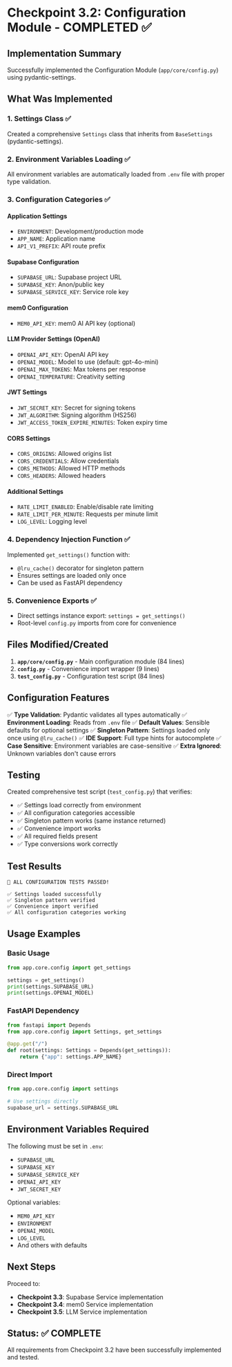 # Checkpoint 3.2: Configuration Module - COMPLETED ✅

## Implementation Summary

Successfully implemented the Configuration Module (`app/core/config.py`) using pydantic-settings.

## What Was Implemented

### 1. Settings Class ✅
Created a comprehensive `Settings` class that inherits from `BaseSettings` (pydantic-settings).

### 2. Environment Variables Loading ✅
All environment variables are automatically loaded from `.env` file with proper type validation.

### 3. Configuration Categories ✅

#### Application Settings
- `ENVIRONMENT`: Development/production mode
- `APP_NAME`: Application name
- `API_V1_PREFIX`: API route prefix

#### Supabase Configuration
- `SUPABASE_URL`: Supabase project URL
- `SUPABASE_KEY`: Anon/public key
- `SUPABASE_SERVICE_KEY`: Service role key

#### mem0 Configuration
- `MEM0_API_KEY`: mem0 AI API key (optional)

#### LLM Provider Settings (OpenAI)
- `OPENAI_API_KEY`: OpenAI API key
- `OPENAI_MODEL`: Model to use (default: gpt-4o-mini)
- `OPENAI_MAX_TOKENS`: Max tokens per response
- `OPENAI_TEMPERATURE`: Creativity setting

#### JWT Settings
- `JWT_SECRET_KEY`: Secret for signing tokens
- `JWT_ALGORITHM`: Signing algorithm (HS256)
- `JWT_ACCESS_TOKEN_EXPIRE_MINUTES`: Token expiry time

#### CORS Settings
- `CORS_ORIGINS`: Allowed origins list
- `CORS_CREDENTIALS`: Allow credentials
- `CORS_METHODS`: Allowed HTTP methods
- `CORS_HEADERS`: Allowed headers

#### Additional Settings
- `RATE_LIMIT_ENABLED`: Enable/disable rate limiting
- `RATE_LIMIT_PER_MINUTE`: Requests per minute limit
- `LOG_LEVEL`: Logging level

### 4. Dependency Injection Function ✅
Implemented `get_settings()` function with:
- `@lru_cache()` decorator for singleton pattern
- Ensures settings are loaded only once
- Can be used as FastAPI dependency

### 5. Convenience Exports ✅
- Direct settings instance export: `settings = get_settings()`
- Root-level `config.py` imports from core for convenience

## Files Modified/Created

1. **`app/core/config.py`** - Main configuration module (84 lines)
2. **`config.py`** - Convenience import wrapper (9 lines)
3. **`test_config.py`** - Configuration test script (84 lines)

## Configuration Features

✅ **Type Validation**: Pydantic validates all types automatically
✅ **Environment Loading**: Reads from `.env` file
✅ **Default Values**: Sensible defaults for optional settings
✅ **Singleton Pattern**: Settings loaded only once using `@lru_cache()`
✅ **IDE Support**: Full type hints for autocomplete
✅ **Case Sensitive**: Environment variables are case-sensitive
✅ **Extra Ignored**: Unknown variables don't cause errors

## Testing

Created comprehensive test script (`test_config.py`) that verifies:
- ✅ Settings load correctly from environment
- ✅ All configuration categories accessible
- ✅ Singleton pattern works (same instance returned)
- ✅ Convenience import works
- ✅ All required fields present
- ✅ Type conversions work correctly

## Test Results

```
🎉 ALL CONFIGURATION TESTS PASSED!

✅ Settings loaded successfully
✅ Singleton pattern verified
✅ Convenience import verified
✅ All configuration categories working
```

## Usage Examples

### Basic Usage
```python
from app.core.config import get_settings

settings = get_settings()
print(settings.SUPABASE_URL)
print(settings.OPENAI_MODEL)
```

### FastAPI Dependency
```python
from fastapi import Depends
from app.core.config import Settings, get_settings

@app.get("/")
def root(settings: Settings = Depends(get_settings)):
    return {"app": settings.APP_NAME}
```

### Direct Import
```python
from app.core.config import settings

# Use settings directly
supabase_url = settings.SUPABASE_URL
```

## Environment Variables Required

The following must be set in `.env`:
- `SUPABASE_URL`
- `SUPABASE_KEY`
- `SUPABASE_SERVICE_KEY`
- `OPENAI_API_KEY`
- `JWT_SECRET_KEY`

Optional variables:
- `MEM0_API_KEY`
- `ENVIRONMENT`
- `OPENAI_MODEL`
- `LOG_LEVEL`
- And others with defaults

## Next Steps

Proceed to:
- **Checkpoint 3.3**: Supabase Service implementation
- **Checkpoint 3.4**: mem0 Service implementation
- **Checkpoint 3.5**: LLM Service implementation

## Status: ✅ COMPLETE

All requirements from Checkpoint 3.2 have been successfully implemented and tested.

